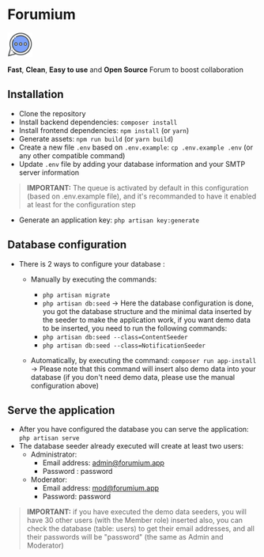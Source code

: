 # Forumium
<img src="./public/favicon.svg" width="50" />

**Fast**, **Clean**, **Easy to use** and **Open Source** Forum to boost collaboration


## Installation

- Clone the repository
- Install backend dependencies: `composer install`
- Install frontend dependencies: `npm install` (or `yarn`)
- Generate assets: `npm run build` (or `yarn build`)
- Create a new file `.env` based on `.env.example`: `cp .env.example .env` (or any other compatible command)
- Update `.env` file by adding your database information and your SMTP server information

> **IMPORTANT:** The queue is activated by default in this configuration (based on .env.example file), and it's recommanded to have it enabled at least for the configuration step
- Generate an application key: `php artisan key:generate`

## Database configuration 

- There is 2 ways to configure your database : 
  - Manually by executing the commands:
    - `php artisan migrate`
    - `php artisan db:seed`
    -> Here the database configuration is done, you got the database structure and the minimal data inserted by the seeder to make the application work, if you want demo data to be inserted, you need to run the following commands:
    - `php artisan db:seed --class=ContentSeeder`
    - `php artisan db:seed --class=NotificationSeeder`

  - Automatically, by executing the command: `composer run app-install`
    -> Please note that this command will insert also demo data into your database (if you don't need demo data, please use the manual configuration above)

## Serve the application

- After you have configured the database you can serve the application: `php artisan serve`
- The database seeder already executed will create at least two users:
  - Administrator: 
    - Email address: admin@forumium.app
    - Password : password
  - Moderator: 
    - Email address: mod@forumium.app
    - Password: password

> **IMPORTANT:** if you have executed the demo data seeders, you will have 30 other users (with the Member role) inserted also, you can check the database (table: users) to get their email addresses, and all their passwords will be "password" (the same as Admin and Moderator)
